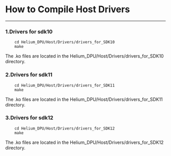 # How to Compile Host Drivers

___

### 1.Drivers for sdk10
```
	cd Helium_DPU/Host/Drivers/drivers_for_SDK10
	make
```
The .ko files are located in the Helium_DPU/Host/Drivers/drivers_for_SDK10 directory.

### 2.Drivers for sdk11
```
	cd Helium_DPU/Host/Drivers/drivers_for_SDK11
	make
```
The .ko files are located in the Helium_DPU/Host/Drivers/drivers_for_SDK11 directory.
### 3.Drivers for sdk12
```
	cd Helium_DPU/Host/Drivers/drivers_for_SDK12
	make
```
The .ko files are located in the Helium_DPU/Host/Drivers/drivers_for_SDK12 directory.

	

